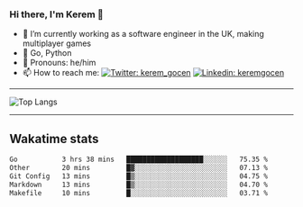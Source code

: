 ### Hi there, I'm Kerem 👋

- 🔭 I’m currently working as a software engineer in the UK, making multiplayer games
- :seedling: Go, Python
- :man: Pronouns: he/him
- 📫 How to reach me: [![Twitter: kerem_gocen](https://img.shields.io/twitter/follow/kerem_gocen?style=social)](https://twitter.com/kerem_gocen)
[![Linkedin: keremgocen](https://img.shields.io/badge/kerem-linkedin-blue?style=flat-square&logo=Linkedin&logoColor=white&link=https://www.linkedin.com/in/keremgocen/)](https://www.linkedin.com/in/keremgocen/)
<!--
**keremgocen/keremgocen** is a ✨ _special_ ✨ repository because its `README.md` (this file) appears on your GitHub profile.

Here are some ideas to get you started:

- 🔭 I’m currently working on ...
- 🌱 I’m currently learning ...
- 👯 I’m looking to collaborate on ...
- 🤔 I’m looking for help with ...
- 💬 Ask me about ...
- 📫 How to reach me: ...
- 😄 Pronouns: ...
- ⚡ Fun fact: ...
-->

---

![Top Langs](https://github-readme-stats.vercel.app/api/top-langs/?username=keremgocen&layout=compact)

---

## Wakatime stats

<!--START_SECTION:waka-->

```txt
Go           3 hrs 38 mins   ███████████████████░░░░░░   75.35 %
Other        20 mins         █▓░░░░░░░░░░░░░░░░░░░░░░░   07.13 %
Git Config   13 mins         █▒░░░░░░░░░░░░░░░░░░░░░░░   04.75 %
Markdown     13 mins         █▒░░░░░░░░░░░░░░░░░░░░░░░   04.70 %
Makefile     10 mins         █░░░░░░░░░░░░░░░░░░░░░░░░   03.71 %
```

<!--END_SECTION:waka-->
